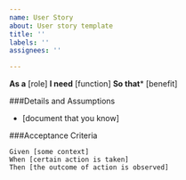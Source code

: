 ```yaml
---
name: User Story
about: User story template
title: ''
labels: ''
assignees: ''

---
```


**As a** [role]
**I need** [function]
**So that*** [benefit]

###Details and Assumptions
* [document that you know]

###Acceptance Criteria

```gherkin
Given [some context]
When [certain action is taken]
Then [the outcome of action is observed]
```
